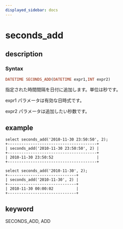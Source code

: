 ```yaml
---
displayed_sidebar: docs
---
```


# seconds_add

## description

### Syntax

```Haskell
DATETIME SECONDS_ADD(DATETIME expr1,INT expr2)
```

指定された時間間隔を日付に追加します。単位は秒です。

expr1 パラメータは有効な日時式です。

expr2 パラメータは追加したい秒数です。

## example

```Plain Text
select seconds_add('2010-11-30 23:50:50', 2);
+---------------------------------------+
| seconds_add('2010-11-30 23:50:50', 2) |
+---------------------------------------+
| 2010-11-30 23:50:52                   |
+---------------------------------------+

select seconds_add('2010-11-30', 2);
+------------------------------+
| seconds_add('2010-11-30', 2) |
+------------------------------+
| 2010-11-30 00:00:02          |
+------------------------------+
```

## keyword

SECONDS_ADD, ADD